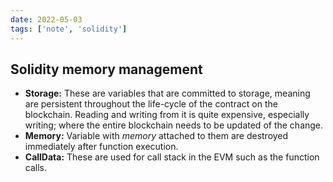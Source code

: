 ```yaml
---
date: 2022-05-03
tags: ['note', 'solidity']
---
```


## Solidity memory management
- **Storage:** These are variables that are committed to storage, meaning are persistent throughout the life-cycle of the contract on the blockchain. Reading and writing from it is quite expensive, especially writing; where the entire blockchain needs to be updated of the change.
- **Memory:** Variable with *memory* attached to them are destroyed immediately after function execution.
- **CallData:** These are used for call stack in the EVM such as the function calls.
